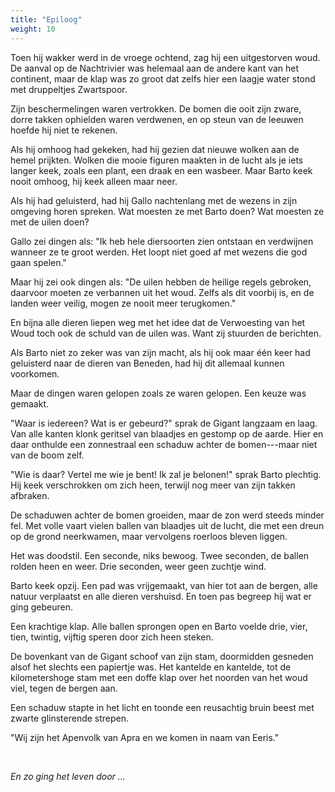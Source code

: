 ```yaml
---
title: "Epiloog"
weight: 10
---
```


Toen hij wakker werd in de vroege ochtend, zag hij een uitgestorven
woud. De aanval op de Nachtrivier was helemaal aan de andere kant van het continent, maar de klap was zo groot dat zelfs hier een laagje water stond met druppeltjes Zwartspoor.

Zijn beschermelingen waren vertrokken. De bomen die ooit
zijn zware, dorre takken ophielden waren verdwenen, en op steun van de leeuwen hoefde hij niet te rekenen.

Als hij omhoog had gekeken, had hij gezien dat nieuwe wolken aan de hemel prijkten. Wolken die mooie figuren maakten in de lucht als je iets langer keek, zoals een plant, een draak en een wasbeer. Maar Barto keek nooit omhoog, hij keek alleen maar neer.

Als hij had geluisterd, had hij Gallo nachtenlang met de wezens in zijn omgeving horen spreken. Wat moesten ze met Barto doen? Wat moesten ze met de uilen doen?

Gallo zei dingen als: "Ik heb hele diersoorten zien ontstaan en verdwijnen wanneer ze te groot werden. Het loopt niet goed af met wezens die god gaan spelen."

Maar hij zei ook dingen als: "De uilen hebben de heilige regels gebroken, daarvoor moeten ze verbannen uit het woud. Zelfs als dit voorbij is, en de landen weer veilig, mogen ze nooit meer terugkomen."

En bijna alle dieren liepen weg met het idee dat de Verwoesting van het Woud toch ook de schuld van de uilen was. Want zij stuurden de berichten.

Als Barto niet zo zeker was van zijn macht, als hij ook maar één keer had geluisterd naar de dieren van Beneden, had hij dit allemaal kunnen voorkomen.

Maar de dingen waren gelopen zoals ze waren gelopen. Een keuze was gemaakt.

"Waar is iedereen? Wat is er gebeurd?" sprak de Gigant langzaam en laag.
Van alle kanten klonk geritsel van blaadjes en gestomp op de aarde. Hier
en daar onthulde een zonnestraal een schaduw achter de bomen---maar
niet van de boom zelf.

"Wie is daar? Vertel me wie je bent! Ik zal je belonen!" sprak Barto
plechtig. Hij keek verschrokken om zich heen, terwijl nog meer van zijn takken afbraken. 

De schaduwen achter de bomen groeiden, maar de zon
werd steeds minder fel. Met volle vaart vielen ballen van blaadjes uit
de lucht, die met een dreun op de grond neerkwamen, maar vervolgens
roerloos bleven liggen. 

Het was doodstil. Een seconde, niks bewoog. Twee
seconden, de ballen rolden heen en weer. Drie seconden, weer geen
zuchtje wind.

Barto keek opzij. Een pad was vrijgemaakt, van hier tot aan de bergen, alle natuur verplaatst en alle dieren vershuisd. En toen pas begreep hij wat er ging gebeuren.

Een krachtige klap. Alle ballen sprongen open en Barto voelde drie,
vier, tien, twintig, vijftig speren door zich heen steken. 

De bovenkant van de Gigant schoof van zijn stam, doormidden gesneden alsof het slechts een papiertje was. Het kantelde en kantelde, tot de kilometershoge stam met een doffe klap over het
noorden van het woud viel, tegen de bergen aan. 

Een schaduw stapte in het licht en toonde een reusachtig bruin beest met zwarte glinsterende strepen.

"Wij zijn het Apenvolk van Apra en we komen in naam van Eeris."

&nbsp;

*En zo ging het leven door ...*